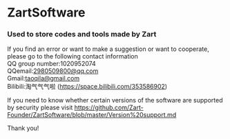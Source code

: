 # ZartSoftware
### Used to store codes and tools made by Zart   
If you find an error or want to make a suggestion or want to cooperate, please go to the following contact information   
QQ group number:1020952074   
QQemail:2980509800@qq.com   
Gmail:taoqila@gmail.com   
Bilibili:淘气气气啦 (https://space.bilibili.com/353586902)   

If you need to know whether certain versions of the software are supported by security please visit https://github.com/Zart-Founder/ZartSoftware/blob/master/Version%20support.md

Thank you!
